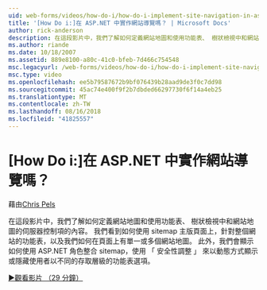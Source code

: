 ```yaml
---
uid: web-forms/videos/how-do-i/how-do-i-implement-site-navigation-in-aspnet
title: '[How Do i:]在 ASP.NET 中實作網站導覽嗎？ | Microsoft Docs'
author: rick-anderson
description: 在這段影片中，我們了解如何定義網站地圖和使用功能表、 樹狀檢視中和網站地圖的伺服器控制項的內容。 我們了解如何使用 sitemap 至主版頁面...
ms.author: riande
ms.date: 10/18/2007
ms.assetid: 889e8100-a80c-41c0-bfeb-7d466c754548
msc.legacyurl: /web-forms/videos/how-do-i/how-do-i-implement-site-navigation-in-aspnet
msc.type: video
ms.openlocfilehash: ee5b79587672b9bf076439b28aad9de3f0c7dd98
ms.sourcegitcommit: 45ac74e400f9f2b7dbded66297730f6f14a4eb25
ms.translationtype: MT
ms.contentlocale: zh-TW
ms.lasthandoff: 08/16/2018
ms.locfileid: "41825557"
---
```

<a name="how-do-i-implement-site-navigation-in-aspnet"></a>[How Do i:]在 ASP.NET 中實作網站導覽嗎？
====================
藉由[Chris Pels](https://twitter.com/chrispels)

在這段影片中，我們了解如何定義網站地圖和使用功能表、 樹狀檢視中和網站地圖的伺服器控制項的內容。 我們看到如何使用 sitemap 主版頁面上，針對整個網站的功能表，以及我們如何在頁面上有單一或多個網站地圖。 此外，我們會顯示如何使用 ASP.NET 角色整合 sitemap，使用 「 安全性調整 」 來以動態方式顯示或隱藏使用者以不同的存取層級的功能表選項。

[&#9654;觀看影片 （29 分鐘）](https://channel9.msdn.com/Blogs/ASP-NET-Site-Videos/how-do-i-implement-site-navigation-in-aspnet)
